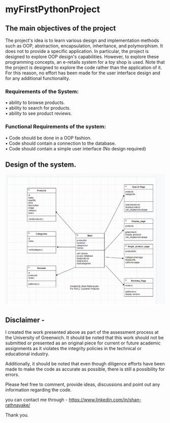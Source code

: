 # myFirstPythonProject

## The main objectives of the project
The project's idea is to learn various design and implementation methods such as OOP, abstraction, encapsulation, inheritance, and polymorphism. It does not to provide a specific application. In particular, the project is designed to explore OOP design's capabilities. 
However, to explore these programming concepts, an e-retails system for a toy shop is used. Note that the project is designed to explore the code rather than the application of it. For this reason, no effort has been made for the user interface design and for any additional functionality.

### Requirements of the System: 

•	ability to browse products. <br />
•	ability to search for products. <br /> 
•	ability to see product reviews. <br />

### Functional Requirements of the system:

•	Code should be done in a OOP fashion.  <br />
•	Code should contain a connection to the database.  <br />
•	Code should contain a simple user interface (No design required) <br />

## Design of the system. 
![img_1.png](img_1.png)




## Disclaimer - 
I created the work presented above as part of the assessment process at the University of Greenwich. 
It should be noted that this work should not be submitted or presented as an original piece for current or future academic 
assignments as it violates the integrity policies in the technical or educational industry. 

Additionally, it should be noted that even though diligence efforts have been made to make the code as accurate as possible,
there is still a possibility for errors. 

Please feel free to comment, provide ideas, discussions and point out any information regarding the code.

you can contact me through - https://www.linkedin.com/in/shan-rathnayake/


Thank you. 

